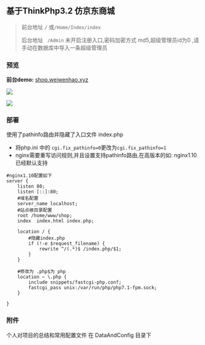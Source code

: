 ## 基于ThinkPhp3.2 仿京东商城

> 前台地址 `/` 或`/Home/Index/index`
>
> 后台地址 ` /Admin`  未开启注册入口,密码加密方式 md5,超级管理员id为0 ,请手动在数据库中导入一条超级管理员
>



### 预览

**前台demo:**  [shop.weiwenhao.xyz][1]

![](http://i4.buimg.com/567571/ebdea78b0fe51e6b.png)



![](http://omjq5ny0e.bkt.clouddn.com/17-4-13/8927769-file_1492082906785_be9b.png)









### 部署

使用了pathinfo路由并隐藏了入口文件 index.php

- 将php.ini 中的  `cgi.fix_pathinfo=0`更改为`cgi.fix_pathinfo=1`
- nginx需要重写访问规则,并且设置支持pathinfo路由,在高版本的如: nginx1.10已经默认支持

```
#nginx1.10配置如下
server {
	listen 80;
	listen [::]:80;
	#域名配置
	server_name localhost;
	#站点根目录配置
	root /home/www/shop;
	index  index.html index.php;

	location / {
	    #隐藏index.php
		if (!-e $request_filename) {
			rewrite ^/(.*)$ /index.php/$1;
		}
	}
	
	#修改为 .php$为 php
	location ~ \.php {
        include snippets/fastcgi-php.conf;
		fastcgi_pass unix:/var/run/php/php7.1-fpm.sock;
    }

}
```


### 附件

个人对项目的总结和常用配置文件 在 DataAndConfig 目录下


[1]: http://shop.weiwenhao.xyz
[2]: shop.weiwenhao.xyz/Admin